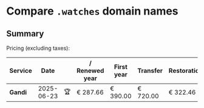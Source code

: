 # Compare `.watches` domain names

## Summary

Pricing (excluding taxes):

| Service | Date |  | / Renewed year | First year | Transfer | Restoration |
|--|--|--|--|--|--|--|
| **Gandi** | 2025-06-23 | 🏆 | € 287.66 | € 390.00 | € 720.00 | € 322.46 |
